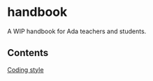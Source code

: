 # handbook
A WIP handbook for Ada teachers and students.

## Contents
 [Coding style](./coding-style.md)
